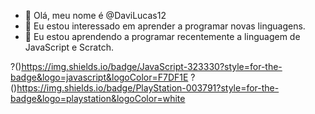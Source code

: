 - 👋 Olá, meu nome é @DaviLucas12
- 👀 Eu estou interessado em aprender a programar novas linguagens.
- 🌱 Eu estou aprendendo a programar recentemente a linguagem de JavaScript e Scratch.

?()https://img.shields.io/badge/JavaScript-323330?style=for-the-badge&logo=javascript&logoColor=F7DF1E
?()https://img.shields.io/badge/PlayStation-003791?style=for-the-badge&logo=playstation&logoColor=white
<!---
DaviLucas12/DaviLucas12 is a ✨ special ✨ repository because its `README.md` (this file) appears on your GitHub profile.
You can click the Preview link to take a look at your changes.
--->
